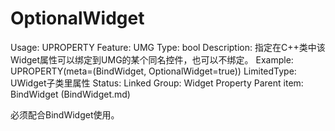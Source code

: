 # OptionalWidget

Usage: UPROPERTY
Feature: UMG
Type: bool
Description: 指定在C++类中该Widget属性可以绑定到UMG的某个同名控件，也可以不绑定。
Example: UPROPERTY(meta=(BindWidget, OptionalWidget=true))
LimitedType: UWidget子类里属性
Status: Linked
Group: Widget Property
Parent item: BindWidget (BindWidget.md)

必须配合BindWidget使用。